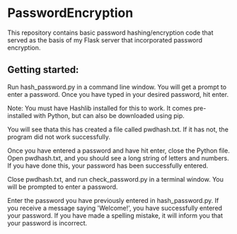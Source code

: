 # PasswordEncryption

This repository contains basic password hashing/encryption code that served as the basis of my Flask server that incorporated password encryption.

## Getting started: 
Run hash_password.py in a command line window. You will get a prompt to enter a password. Once you have typed in your desired password, hit enter.

Note: You must have Hashlib installed for this to work. It comes pre-installed with Python, but can also be downloaded using pip.

You will see thata this has created a file called pwdhash.txt. If it has not, the program did not work successfully.

Once you have entered a password and have hit enter, close the Python file. Open pwdhash.txt, and you should see a long string of letters and numbers. If you have done this, your password has been successfully entered.

Close pwdhash.txt, and run check_password.py in a terminal window. You will be prompted to enter a password.

Enter the password you have previously entered in hash_password.py. If you receive a message saying 'Welcome!', you have successfully entered your password. If you have made a spelling mistake, it will inform you that your password is incorrect.
